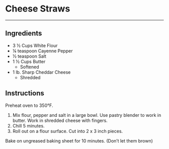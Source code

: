 # Cheese Straws
---
## Ingredients
- 3 ½ Cups White Flour
- ¼ teaspoon Cayenne Pepper
- ½ teaspoon Salt
- 1 ½ Cups Butter
  - Softened
- 1 lb. Sharp Cheddar Cheese
  - Shredded

## Instructions
Preheat oven to 350°F.

1. Mix flour, pepper and salt in a large bowl. Use pastry blender to work in butter. Work in shredded cheese with fingers.
2. Chill 5 minutes.
3. Roll out on a flour surface. Cut into 2 x 3 inch pieces.

Bake on ungreased baking sheet for 10 minutes. (Don’t let them brown)
